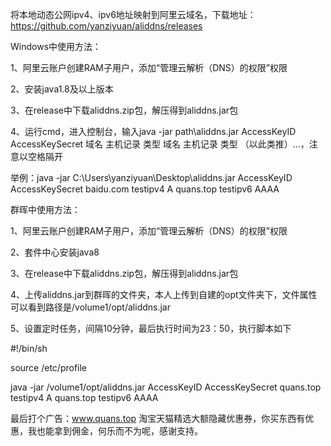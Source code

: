 将本地动态公网ipv4、ipv6地址映射到阿里云域名，下载地址：https://github.com/yanziyuan/aliddns/releases

Windows中使用方法：

1、阿里云账户创建RAM子用户，添加“管理云解析（DNS）的权限”权限

2、安装java1.8及以上版本

3、在release中下载aliddns.zip包，解压得到aliddns.jar包

4、运行cmd，进入控制台，输入java -jar path\aliddns.jar AccessKeyID AccessKeySecret 域名 主机记录 类型 域名 主机记录 类型 （以此类推）...，注意以空格隔开

举例：java -jar C:\Users\yanziyuan\Desktop\aliddns.jar AccessKeyID AccessKeySecret baidu.com testipv4 A quans.top testipv6 AAAA


群晖中使用方法：

1、阿里云账户创建RAM子用户，添加“管理云解析（DNS）的权限”权限

2、套件中心安装java8

3、在release中下载aliddns.zip包，解压得到aliddns.jar包

4、上传aliddns.jar到群晖的文件夹，本人上传到自建的opt文件夹下，文件属性可以看到路径是/volume1/opt/aliddns.jar

5、设置定时任务，间隔10分钟，最后执行时间为23：50，执行脚本如下

#!/bin/sh

source /etc/profile

java -jar /volume1/opt/aliddns.jar AccessKeyID AccessKeySecret quans.top testipv4 A quans.top testipv6 AAAA

最后打个广告：www.quans.top 淘宝天猫精选大额隐藏优惠券，你买东西有优惠，我也能拿到佣金，何乐而不为呢，感谢支持。
